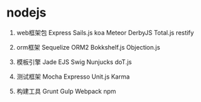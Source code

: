 # nodejs
1. web框架包
Express   Sails.js    koa    Meteor     DerbyJS    Total.js    restify
2. orm框架
Sequelize   ORM2    Bokkshelf.js    Objection.js

3. 模板引擎
Jade    EJS   Swig      Nunjucks    doT.js

4. 测试框架
Mocha       Expresso        Unit.js     Karma

5. 构建工具
Grunt       Gulp        Webpack     npm

